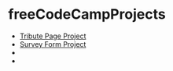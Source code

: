 # freeCodeCampProjects

* [Tribute Page Project](https://javierlobo.github.io/freeCodeCampProjects/tributePage/index.html)
* [Survey Form Project](https://javierlobo.github.io/freeCodeCampProjects/surveyForm/index.html)
* 
* 